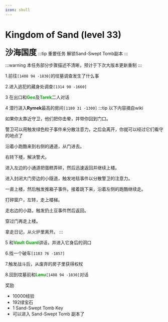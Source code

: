 ```yaml
---
icon: skull
---
```


# Kingdom of Sand (level 33)
<span style="font-size: 25px;">**沙海国度**</span>
:::tip 重要任务
解锁Sand-Swept Tomb副本
:::

:::warning 
本任务部分步骤描述不清晰，预计于下次大版本更新重制
:::

1.前往`[1408 94 -1830]`的坟墓调查发生了什么事

2.进入逃犯的藏身处调查`[1314 90 -1660]`

3 在出口和<font color=00AA00>**Geo**</font>及<font color=00AA00>**Tarek**</font>二人对话

4 潜行进入**Rymek**最高的房间`[1180 31 -1300]`
:::tip
以下内容摘自wiki

如果你太靠近守卫，他们把你击晕，并带你回到门口。

警卫可以用触发绿色粒子事件来分散注意力，之后会离开，你就可以经过它们看守的地点了

沿着小跑酷来到右侧的通道，从门进去。

右转下楼，解决警犬。

进入左边的小通道把蛋糕弄碎，然后迅速返回并继续上楼。

进入封闭大门旁边的小隧道，触发地毯事件以分散警卫的注意力。

一直上楼，然后触发推箱子事件。接着跳下来，沿着左侧的跑酷继续走。

打碎窗户，左转，走上楼梯。

走右边的小路，触发扔土豆事件然后返回。

穿过门再走上楼。

拿走日记，从火炉里离开。
:::

5 和<font color=00AA00>**Vault Guard**</font>讲话，并进入它身后的洞口 

6.找一个破车`[1183 76 -1857]`

7.触发战斗后，从废弃的房子里获得权杖

8.回到坟墓前和<font color=00AA00>**Lanu**</font>`[1408 94 -1830]`对话

奖励
+ 10000经验
+ 192绿宝石
+ 1 Sand-Swept Tomb Key
+ 可以进入 Sand-Swept Tomb 副本了
